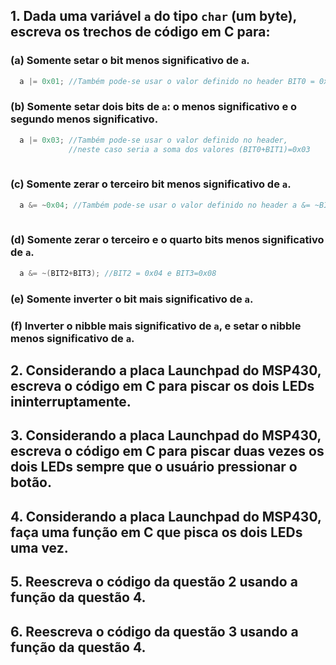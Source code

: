 ## 1. Dada uma variável `a` do tipo `char` (um byte), escreva os trechos de código em C para:
### (a) Somente setar o bit menos significativo de `a`.
```C
  a |= 0x01; //Também pode-se usar o valor definido no header BIT0 = 0x01
```
### (b) Somente setar dois bits de `a`: o menos significativo e o segundo menos significativo.
```C
  a |= 0x03; //Também pode-se usar o valor definido no header, 
             //neste caso seria a soma dos valores (BIT0+BIT1)=0x03
  
```
  
### (c) Somente zerar o terceiro bit menos significativo de `a`.
```C
  a &= ~0x04; //Também pode-se usar o valor definido no header a &= ~BIT2
  
```
  
### (d) Somente zerar o terceiro e o quarto bits menos significativo de `a`.
```C
  a &= ~(BIT2+BIT3); //BIT2 = 0x04 e BIT3=0x08

```
  
### (e) Somente inverter o bit mais significativo de `a`.
  
### (f) Inverter o nibble mais significativo de `a`, e setar o nibble menos significativo de `a`. 

## 2. Considerando a placa Launchpad do MSP430, escreva o código em C para piscar os dois LEDs ininterruptamente.

## 3. Considerando a placa Launchpad do MSP430, escreva o código em C para piscar duas vezes os dois LEDs sempre que o usuário pressionar o botão.

## 4. Considerando a placa Launchpad do MSP430, faça uma função em C que pisca os dois LEDs uma vez.

## 5. Reescreva o código da questão 2 usando a função da questão 4.

## 6. Reescreva o código da questão 3 usando a função da questão 4.
